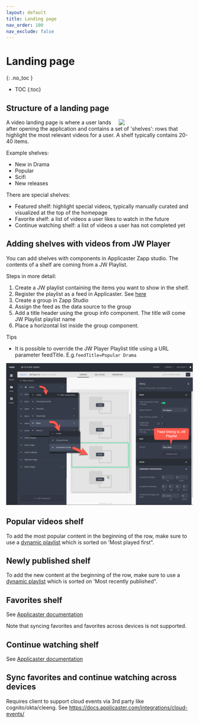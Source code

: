 ```yaml
---
layout: default
title: Landing page
nav_order: 100
nav_exclude: false
---
```

# Landing page
{: .no_toc }

- TOC
{:toc}

## Structure of a landing page
<img align="right" src="./img/shelves.png" width="200">
A video landing page is where a user lands after opening the application and contains a set of 'shelves': rows that highlight the most relevant videos for a user. A shelf typically contains 20-40 items. 

Example shelves:
- New in Drama
- Popular
- Scifi
- New releases

There are special shelves:
- Featured shelf: highlight special videos, typically manually curated and visualized at the top of the homepage
- Favorite shelf: a list of videos a user likes to watch in the future
- Continue watching shelf:  a list of videos a user has not completed yet

## Adding shelves with videos from JW Player
You can add shelves with components in Applicaster Zapp studio. The contents of a shelf are coming from a JW Playlist.

Steps in more detail: 
1. Create a JW playlist containing the items you want to show in the shelf.  
1. Register the playlist as a feed in Applicaster. See [here](https://docs.applicaster.com/integrations/jw-endpoints)
1. Create a group in Zapp Studio
1. Assign the feed as the data source to the group
1. Add a title header using the group info component. The title will come JW Playlist playlist name
1. Place a horizontal list inside the group component.

Tips
- It is possible to override the JW Player Playlist title using a URL parameter feedTitle. E.g.`feedTitle=Popular Drama`
<img src="./img/shelf-in-studio.png" width="768">


## Popular videos shelf 
To add the most popular content in the beginning of the row, make sure to use a [dynamic playlist](https://support.jwplayer.com/articles/create-a-dynamic-playlist) which is sorted on 'Most played first".

## Newly published shelf
To add the new content at the beginning of the row, make sure to use a [dynamic playlist](https://support.jwplayer.com/articles/create-a-dynamic-playlist) which is sorted on 'Most recently published".

<!--
Because you watched' shelf
Grab the most recently completed movie and put its MediaID in the Related videos feed.-->

## Favorites shelf 
See [Applicaster documentation](https://docs.applicaster.com/using-zapp/favourites)

Note that syncing favorites and favorites across devices is not supported. 

## Continue watching shelf 
See [Applicaster documentation](https://docs.applicaster.com/using-zapp/continue-watching)

## Sync favorites and continue watching across devices
Requires client to support cloud events via 3rd party like cognito/okta/cleeng. See https://docs.applicaster.com/integrations/cloud-events/
